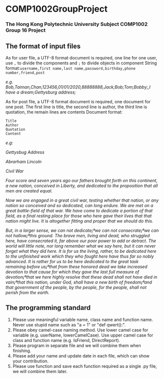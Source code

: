 # **COMP1002GroupProject**
### The Hong Kong Polytechnic University Subject COMP1002 Group 16 Project

## The format of input files
As for user file, a UTF-8 format document is required, one line for one user, use `,` to divide the components and `;` to divide objects in component
String format:`username,first name,last name,password,birthday,phone number,friend,post` 

*e.g. Bob,Taiman,Chan,123456,01/01/2020,88888888,Jack;Bob;Tom;Bobby;,I have a dream;Gettysburg address;*

As for post file, a UTF-8 format document is required, one document for one post. The first line is title, the second line is author, the third line is quotation, the remain lines are contents
Document format:
```
Title
Author
Quotation
Content
```
*e.g:*

*Gettysbug Address*

*Abrarham Lincoln*

*Civil War*

*Four score and seven years ago our fathers brought forth on this continent, a new nation, conceived in Liberty, and dedicated to the proposition that all men are created equal.*

*Now we are engaged in a great civil war, testing whether that nation, or any nation so conceived and so dedicated, can long endure. We are met on a great battle-field of that war. We have come to dedicate a portion of that field, as a final resting place for those who here gave their lives that that nation might live. It is altogether fitting and proper that we should do this.*

*But, in a larger sense, we can not dedicate¡ªwe can not consecrate¡ªwe can not hallow¡ªthis ground. The brave men, living and dead, who struggled here, have consecrated it, far above our poor power to add or detract. The world will little note, nor long remember what we say here, but it can never forget what they did here. It is for us the living, rather, to be dedicated here to the unfinished work which they who fought here have thus far so nobly advanced. It is rather for us to be here dedicated to the great task remaining before us¡ªthat from these honored dead we take increased devotion to that cause for which they gave the last full measure of devotion¡ªthat we here highly resolve that these dead shall not have died in vain¡ªthat this nation, under God, shall have a new birth of freedom¡ªand that government of the people, by the people, for the people, shall not perish from the earth.*

## The programming standard
1. Please use meaningful variable name, class name and function name. Never use stupid name such as "a = 1" or "def qwert():".
2. Please obey camel-case naming method. Use lower camel case for variable (e.g. userName, lowerCamelCase). Use upper camel case for class and function name (e.g. IsFriend, DirectReport).
3. Please program in separate file and we will combine them when finishing.
4. Please add your name and update date in each file, which can show your contribution.
5. Please use function and save each function required as a single .py file, we will combine them later.
